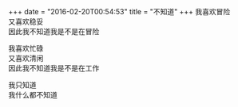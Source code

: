 +++
date = "2016-02-20T00:54:53"
title = "不知道"
+++
我喜欢冒险  
又喜欢稳妥  
因此我不知道我是不是在冒险  
  
我喜欢忙碌  
又喜欢清闲  
因此我不知道我是不是在工作  
  
我只知道  
我什么都不知道  